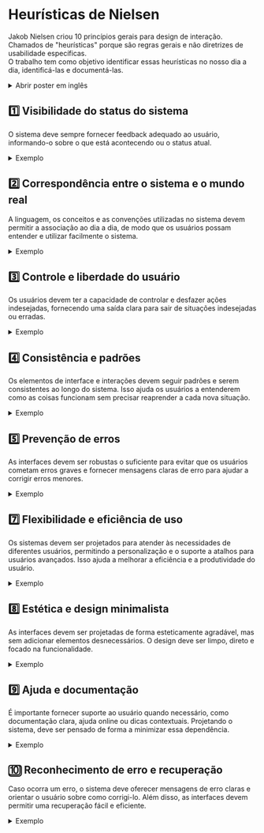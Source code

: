# Heurísticas de Nielsen

Jakob Nielsen criou 10 princípios gerais para design de interação. <br> Chamados de "heurísticas" porque são regras gerais e não diretrizes de usabilidade específicas.
<br> O trabalho tem como objetivo identificar essas heurísticas no nosso dia a dia, identificá-las e documentá-las.

<details>
   <summary>Abrir poster em inglês</summary>
   <br>
   
   ![Heuristic](https://user-images.githubusercontent.com/100284976/223221850-5b342ffc-a610-40b4-a108-62c43bf8faa6.png)
</details>

## 1️⃣ Visibilidade do status do sistema
O sistema deve sempre fornecer feedback adequado ao usuário, informando-o sobre o que está acontecendo ou o status atual. 

<details>
   <summary>Exemplo</summary>
   Durante o carregamento de uma página da web, exibir uma barra de progresso para indicar ao usuário em qual parte do processo ele se localiza.
   <br>.
   
   ![1](https://github.com/amandavo/bertoti/assets/100284976/102bfff2-d8bb-4380-83bc-39e02a968a09)
</details>

## 2️⃣ Correspondência entre o sistema e o mundo real
A linguagem, os conceitos e as convenções utilizadas no sistema devem permitir a associação ao dia a dia, de modo que os usuários possam entender e utilizar facilmente o sistema. 

<details>
   <summary>Exemplo</summary>
   Usar ícones representativos em um aplicativo de edição de texto, como o ícone de cadeado para "bloquear" modificações de camadas, servindo como metáfora de trancar e fechar.
   <br>.
   
   ![2](https://github.com/amandavo/bertoti/assets/100284976/0363257c-c6a2-4459-bed7-716accacb89c)
</details>

## 3️⃣ Controle e liberdade do usuário
Os usuários devem ter a capacidade de controlar e desfazer ações indesejadas, fornecendo uma saída clara para sair de situações indesejadas ou erradas.

<details>
   <summary>Exemplo</summary>
   Em um aplicativo de edição de documentos, fornecer um recurso de desfazer (ou "Undo") para permitir que o usuário reverta a última ação com um simples atalho de teclado ou clique. 
   Utilizando o comando, o usuário pode facilmente recuperar o parágrafo excluído e continuar o trabalho sem perder tempo e esforço na reconstrução.
   <br>.
   
   ![3](https://github.com/amandavo/bertoti/assets/100284976/08b5ee98-4ed0-4ad9-a188-ce284ff037da)
</details>

## 4️⃣ Consistência e padrões
Os elementos de interface e interações devem seguir padrões e serem consistentes ao longo do sistema. Isso ajuda os usuários a entenderem como as coisas funcionam sem precisar reaprender a cada nova situação. 

<details>
   <summary>Exemplo</summary>
   Ao navegar pelo feed de nas redes sociais, você pode observar que cada postagem geralmente segue um layout semelhante, independentemente do conteúdo compartilhado. A foto do perfil fica no canto esquerdo e ao lado o nome do autor. Após o conteúdo da postagem, é comum encontrar botões, como "Curtir", "Comentar" e "Compartilhar".
   <br>.
   
   ![4](https://github.com/amandavo/bertoti/assets/100284976/7bcec0ab-760e-4459-a614-b4d341d1a5c2)
</details>

## 5️⃣ Prevenção de erros
As interfaces devem ser robustas o suficiente para evitar que os usuários cometam erros graves e fornecer mensagens claras de erro para ajudar a corrigir erros menores.

<details>
   <summary>Exemplo</summary>
   O sistema deve solicitar uma confirmação antes de excluir permanentemente um arquivo importante.
   <br>.
   
   ![5](https://github.com/amandavo/bertoti/assets/100284976/f70db2f7-9c7c-429e-b2fb-962499ca1329)
</details>

## 7️⃣ Flexibilidade e eficiência de uso
Os sistemas devem ser projetados para atender às necessidades de diferentes usuários, permitindo a personalização e o suporte a atalhos para usuários avançados. Isso ajuda a melhorar a eficiência e a produtividade do usuário.

<details>
   <summary>Exemplo</summary>
   Fornecer opções para personalizar as configurações de um software, como escolher o que aparecer em uma tabela para atender a pesquisa do usuário.
   <br>.
   
   ![7](https://github.com/amandavo/bertoti/assets/100284976/beb1fe84-2cfa-431e-a1f3-6173a5c4ff9f)
</details>

## 8️⃣ Estética e design minimalista
As interfaces devem ser projetadas de forma esteticamente agradável, mas sem adicionar elementos desnecessários. O design deve ser limpo, direto e focado na funcionalidade.

<details>
   <summary>Exemplo</summary>
   Sites com espaços distantes para melhorar a legibilidade e evitar a sobrecarga visual.
   <br>.
   
   ![8](https://github.com/amandavo/bertoti/assets/100284976/95394312-ab9f-41ec-a0fa-19cf1905ebf4)
</details>

## 9️⃣ Ajuda e documentação
É importante fornecer suporte ao usuário quando necessário, como documentação clara, ajuda online ou dicas contextuais. Projetando o sistema, deve ser pensado de forma a minimizar essa dependência.

<details>
   <summary>Exemplo</summary>
   Incluindo uma seção de perguntas frequentes (FAQ) para responder às dúvidas mais comuns dos usuários.
   <br>.
   
   ![9](https://github.com/amandavo/bertoti/assets/100284976/a30106ac-2a8c-4054-ab12-8a3402e0610a)
</details>

## 🔟 Reconhecimento de erro e recuperação
Caso ocorra um erro, o sistema deve oferecer mensagens de erro claras e orientar o usuário sobre como corrigi-lo. Além disso, as interfaces devem permitir uma recuperação fácil e eficiente. 

<details>
   <summary>Exemplo</summary>
   Ao preencher um formulário online, destacar campos obrigatórios em vermelho e exibir uma mensagem de erro caso sejam deixados em branco.
   <br>.
   
   ![10](https://github.com/amandavo/bertoti/assets/100284976/ba4b5236-2837-4618-9a08-fc4ee5d774f9)
</details>

